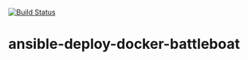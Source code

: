 [![Build Status](http://ec2-34-229-58-92.compute-1.amazonaws.com/buildStatus/icon?job=battleboat-jenkins-ci)](http://ec2-34-229-58-92.compute-1.amazonaws.com/job/battleboat-jenkins-ci/)


# ansible-deploy-docker-battleboat  

